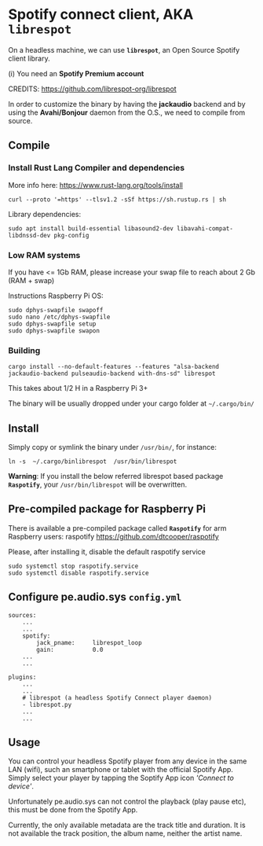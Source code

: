 # Spotify connect client, AKA `librespot`

On a headless machine, we can use **`librespot`**, an Open Source Spotify client library.

(i) You need an **Spotify Premium account**

CREDITS: https://github.com/librespot-org/librespot

In order to customize the binary by having the **jackaudio** backend and by using the **Avahi/Bonjour** daemon from the O.S., we need to compile from source.

## Compile

### Install Rust Lang Compiler and dependencies

More info here: https://www.rust-lang.org/tools/install

    curl --proto '=https' --tlsv1.2 -sSf https://sh.rustup.rs | sh

Library dependencies:

    sudo apt install build-essential libasound2-dev libavahi-compat-libdnssd-dev pkg-config

### Low RAM systems

If you have <= 1Gb RAM, please increase your swap file to reach about 2 Gb (RAM + swap)

Instructions  Raspberry Pi OS:

    sudo dphys-swapfile swapoff
    sudo nano /etc/dphys-swapfile
    sudo dphys-swapfile setup
    sudo dphys-swapfile swapon

### Building

    cargo install --no-default-features --features "alsa-backend jackaudio-backend pulseaudio-backend with-dns-sd" librespot

This takes about 1/2 H in a Raspberry Pi 3+

The binary will be usually dropped under your cargo folder at `~/.cargo/bin/`


## Install

Simply copy or symlink the binary under `/usr/bin/`, for instance:

    ln -s  ~/.cargo/binlibrespot  /usr/bin/librespot


**Warning**: If you install the below referred librespot based package **`Raspotify`**, your `/usr/bin/librespot` will be overwritten.


## Pre-compiled package for Raspberry Pi

There is available a pre-compiled package called **`Raspotify`** for arm Raspberry users: raspotify https://github.com/dtcooper/raspotify

Please, after installing it, disable the default raspotify service

    sudo systemctl stop raspotify.service
    sudo systemctl disable raspotify.service


## Configure pe.audio.sys `config.yml`

    sources:
        ...
        ...
        spotify:
            jack_pname:     librespot_loop
            gain:           0.0
        ...
        ...

    plugins:
        ...
        ...
        # librespot (a headless Spotify Connect player daemon)
        - librespot.py
        ...
        ...

## Usage

You can control your headless Spotify player from any device in the same LAN (wifi), such an smartphone or tablet with the official Spotify App. Simply select your player by tapping the Soptify App icon *'Connect to device'*.

Unfortunately pe.audio.sys can not control the playback (play pause etc), this must be done from the Spotify App.

Currently, the only available metadata are the track title and duration. It is not available the track position, the album name, neither the artist name.
